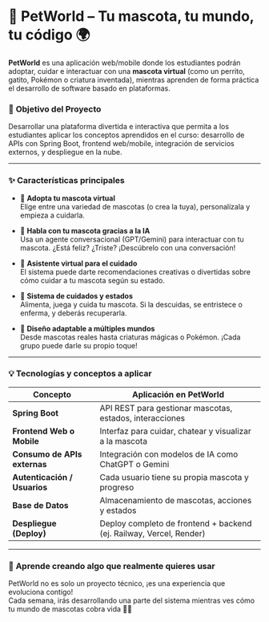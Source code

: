 # 🐾 **PetWorld – Tu mascota, tu mundo, tu código** 🌍

**PetWorld** es una aplicación web/mobile donde los estudiantes podrán adoptar, cuidar e interactuar con una **mascota virtual** (como un perrito, gatito, Pokémon o criatura inventada), mientras aprenden de forma práctica el desarrollo de software basado en plataformas.

### 🎯 **Objetivo del Proyecto**
Desarrollar una plataforma divertida e interactiva que permita a los estudiantes aplicar los conceptos aprendidos en el curso: desarrollo de APIs con Spring Boot, frontend web/mobile, integración de servicios externos, y despliegue en la nube.

---

### ✨ **Características principales**

- 👶 **Adopta tu mascota virtual**  
  Elige entre una variedad de mascotas (o crea la tuya), personalízala y empieza a cuidarla.

- 💬 **Habla con tu mascota gracias a la IA**  
  Usa un agente conversacional (GPT/Gemini) para interactuar con tu mascota. ¿Está feliz? ¿Triste? ¡Descúbrelo con una conversación!

- 🧠 **Asistente virtual para el cuidado**  
  El sistema puede darte recomendaciones creativas o divertidas sobre cómo cuidar a tu mascota según su estado.

- 🍖 **Sistema de cuidados y estados**  
  Alimenta, juega y cuida tu mascota. Si la descuidas, se entristece o enferma, y deberás recuperarla.

- 🎨 **Diseño adaptable a múltiples mundos**  
  Desde mascotas reales hasta criaturas mágicas o Pokémon. ¡Cada grupo puede darle su propio toque!

---

### 💡 **Tecnologías y conceptos a aplicar**

| Concepto                       | Aplicación en PetWorld                                    |
|-------------------------------|------------------------------------------------------------|
| **Spring Boot**               | API REST para gestionar mascotas, estados, interacciones  |
| **Frontend Web o Mobile**     | Interfaz para cuidar, chatear y visualizar a la mascota   |
| **Consumo de APIs externas**  | Integración con modelos de IA como ChatGPT o Gemini       |
| **Autenticación / Usuarios**  | Cada usuario tiene su propia mascota y progreso           |
| **Base de Datos**             | Almacenamiento de mascotas, acciones y estados            |
| **Despliegue (Deploy)**       | Deploy completo de frontend + backend (ej. Railway, Vercel, Render) |

---

### 🚀 **Aprende creando algo que realmente quieres usar**
PetWorld no es solo un proyecto técnico, ¡es una experiencia que evoluciona contigo!  
Cada semana, irás desarrollando una parte del sistema mientras ves cómo tu mundo de mascotas cobra vida 🐶✨